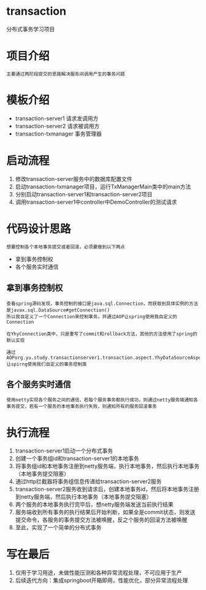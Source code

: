 # transaction
分布式事务学习项目

# 项目介绍
    主要通过两阶段提交的思路解决服务间调用产生的事务问题

# 模板介绍
- transaction-server1 请求发调用方
- transaction-server2 请求被调用方
- transaction-txmanager 事务管理器

# 启动流程
  1. 修改transaction-server服务中的数据库配置文件
  2. 启动transaction-txmanager项目，运行TxManagerMain类中的main方法
  3. 分别启动transaction-server1和transaction-server2项目
  4. 调用transaction-server1中controller中DemoController的测试请求

# 代码设计思路

    想要控制各个本地事务提交或者回滚，必须要做到以下两点
    
 - 拿到事务控制权
 - 各个服务实时通信
    

## 拿到事务控制权
    查看spring源码发现，事务控制的接口是java.sql.Connection，而获取到具体实例的方法是javax.sql.DataSource#getConnection()
    所以我自定义了一个Connection来控制事务，并通过AOP让spring使用我自定义的Connection
    
    在YhyConnection类中，只是重写了commit和rollback方法，其他的方法使用了spring的默认实现  
    
    通过AOPorg.yu.study.transactionserver1.transaction.aspect.YhyDataSourceAspect让spirng使用我们自定义的事务控制类
    
## 各个服务实时通信
    使用netty实现各个服务之间的通信，若每个服务事务都执行成功，则通过netty服务端通知各事务提交，若有一个服务的本地事务执行失败，则通知所有的服务回滚事务

# 执行流程
1. transaction-server1启动一个分布式事务
2. 创建一个事务组id和transaction-server1的本地事务
3. 将事务组id和本地事务注册到netty服务端，执行本地事务，然后执行本地事务（本地事务提交阻塞）
4. 通过http拦截器将事务组信息传递给transaction-server2服务
5. transaction-server2服务收到请求后，创建本地事务id，然后将本地事务注册到netty服务端，然后执行本地事务（本地事务提交阻塞）
6. 两个服务的本地事务执行完毕后，想netty服务端发送当前执行结果
7. 服务端收到所有事务的执行结果后开始判断，如果全是commit状态，则发送提交命令，各服务的事务提交方法被唤醒，反之个服务的回滚方法被唤醒
8. 至此，实现了一个简单的分布式事务

# 写在最后
1. 仅用于学习用途，未做性能压测和各种异常流程处理，不可应用于生产
2. 后续迭代方向：集成springboot开箱即用，性能优化，部分异常流程处理
